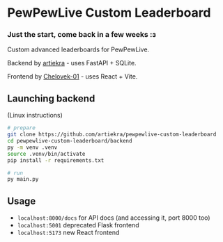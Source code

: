 # PewPewLive Custom Leaderboard

### Just the start, come back in a few weeks :з

Custom advanced leaderboards for PewPewLive.

Backend by [artiekra](https://github.com/artiekra) - uses FastAPI + SQLite.

Frontend by [Chelovek-01](https://github.com/Chelovek-01) - uses React + Vite.

## Launching backend

(Linux instructions)
```bash
# prepare
git clone https://github.com/artiekra/pewpewlive-custom-leaderboard
cd pewpewlive-custom-leaderboard/backend
py -m venv .venv
source .venv/bin/activate
pip install -r requirements.txt

# run
py main.py
```

## Usage

- `localhost:8000/docs` for API docs (and accessing it, port 8000 too)
- `localhost:5001` deprecated Flask frontend
- `localhost:5173` new React frontend
